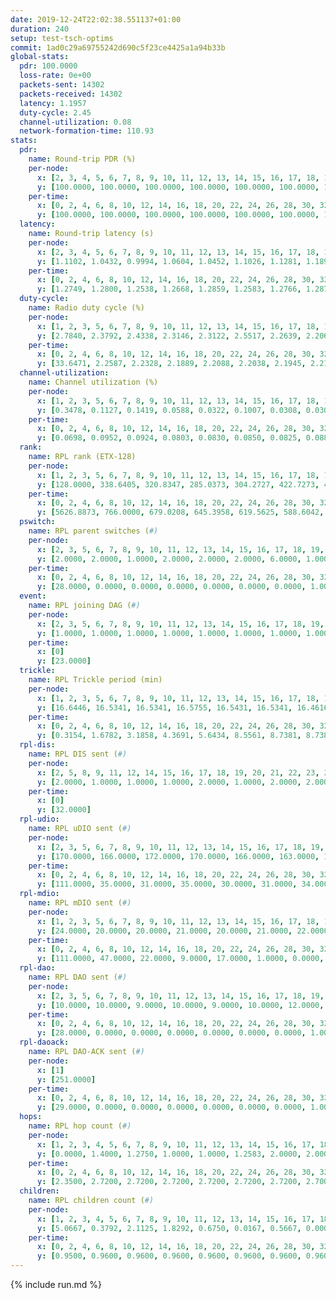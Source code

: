 ```yaml
---
date: 2019-12-24T22:02:38.551137+01:00
duration: 240
setup: test-tsch-optims
commit: 1ad0c29a69755242d690c5f23ce4425a1a94b33b
global-stats:
  pdr: 100.0000
  loss-rate: 0e+00
  packets-sent: 14302
  packets-received: 14302
  latency: 1.1957
  duty-cycle: 2.45
  channel-utilization: 0.08
  network-formation-time: 110.93
stats:
  pdr:
    name: Round-trip PDR (%)
    per-node:
      x: [2, 3, 4, 5, 6, 7, 8, 9, 10, 11, 12, 13, 14, 15, 16, 17, 18, 19, 20, 21, 22, 23, 24, 25]
      y: [100.0000, 100.0000, 100.0000, 100.0000, 100.0000, 100.0000, 100.0000, 100.0000, 100.0000, 100.0000, 100.0000, 100.0000, 100.0000, 100.0000, 100.0000, 100.0000, 100.0000, 100.0000, 100.0000, 100.0000, 100.0000, 100.0000, 100.0000, 100.0000]
    per-time:
      x: [0, 2, 4, 6, 8, 10, 12, 14, 16, 18, 20, 22, 24, 26, 28, 30, 32, 34, 36, 38, 40, 42, 44, 46, 48, 50, 52, 54, 56, 58, 60, 62, 64, 66, 68, 70, 72, 74, 76, 78, 80, 82, 84, 86, 88, 90, 92, 94, 96, 98, 100, 102, 104, 106, 108, 110, 112, 114, 116, 118, 120, 122, 124, 126, 128, 130, 132, 134, 136, 138, 140, 142, 144, 146, 148, 150, 152, 154, 156, 158, 160, 162, 164, 166, 168, 170, 172, 174, 176, 178, 180, 182, 184, 186, 188, 190, 192, 194, 196, 198, 200, 202, 204, 206, 208, 210, 212, 214, 216, 218, 220, 222, 224, 226, 228, 230, 232, 234, 236, 238, 240]
      y: [100.0000, 100.0000, 100.0000, 100.0000, 100.0000, 100.0000, 100.0000, 100.0000, 100.0000, 100.0000, 100.0000, 100.0000, 100.0000, 100.0000, 100.0000, 100.0000, 100.0000, 100.0000, 100.0000, 100.0000, 100.0000, 100.0000, 100.0000, 100.0000, 100.0000, 100.0000, 100.0000, 100.0000, 100.0000, 100.0000, 100.0000, 100.0000, 100.0000, 100.0000, 100.0000, 100.0000, 100.0000, 100.0000, 100.0000, 100.0000, 100.0000, 100.0000, 100.0000, 100.0000, 100.0000, 100.0000, 100.0000, 100.0000, 100.0000, 100.0000, 100.0000, 100.0000, 100.0000, 100.0000, 100.0000, 100.0000, 100.0000, 100.0000, 100.0000, 100.0000, 100.0000, 100.0000, 100.0000, 100.0000, 100.0000, 100.0000, 100.0000, 100.0000, 100.0000, 100.0000, 100.0000, 100.0000, 100.0000, 100.0000, 100.0000, 100.0000, 100.0000, 100.0000, 100.0000, 100.0000, 100.0000, 100.0000, 100.0000, 100.0000, 100.0000, 100.0000, 100.0000, 100.0000, 100.0000, 100.0000, 100.0000, 100.0000, 100.0000, 100.0000, 100.0000, 100.0000, 100.0000, 100.0000, 100.0000, 100.0000, 100.0000, 100.0000, 100.0000, 100.0000, 100.0000, 100.0000, 100.0000, 100.0000, 100.0000, 100.0000, 100.0000, 100.0000, 100.0000, 100.0000, 100.0000, 100.0000, 100.0000, 100.0000, 100.0000, 100.0000, null]
  latency:
    name: Round-trip latency (s)
    per-node:
      x: [2, 3, 4, 5, 6, 7, 8, 9, 10, 11, 12, 13, 14, 15, 16, 17, 18, 19, 20, 21, 22, 23, 24, 25]
      y: [1.1102, 1.0432, 0.9994, 1.0604, 1.0452, 1.1026, 1.1281, 1.1891, 1.0469, 1.1439, 1.1618, 1.1442, 1.1743, 1.2077, 1.2273, 1.1978, 1.2487, 1.3079, 1.3305, 1.3092, 1.3505, 1.4211, 1.4378, 1.3420]
    per-time:
      x: [0, 2, 4, 6, 8, 10, 12, 14, 16, 18, 20, 22, 24, 26, 28, 30, 32, 34, 36, 38, 40, 42, 44, 46, 48, 50, 52, 54, 56, 58, 60, 62, 64, 66, 68, 70, 72, 74, 76, 78, 80, 82, 84, 86, 88, 90, 92, 94, 96, 98, 100, 102, 104, 106, 108, 110, 112, 114, 116, 118, 120, 122, 124, 126, 128, 130, 132, 134, 136, 138, 140, 142, 144, 146, 148, 150, 152, 154, 156, 158, 160, 162, 164, 166, 168, 170, 172, 174, 176, 178, 180, 182, 184, 186, 188, 190, 192, 194, 196, 198, 200, 202, 204, 206, 208, 210, 212, 214, 216, 218, 220, 222, 224, 226, 228, 230, 232, 234, 236, 238, 240]
      y: [1.2749, 1.2800, 1.2538, 1.2668, 1.2859, 1.2583, 1.2766, 1.2870, 1.2762, 1.2583, 1.2859, 1.2737, 1.2819, 1.2883, 1.2651, 1.3000, 1.2743, 1.2429, 1.2605, 1.2817, 1.2599, 1.2794, 1.2629, 1.2753, 1.2708, 1.2675, 1.2496, 1.2844, 1.2784, 1.2499, 1.2496, 1.2608, 1.2203, 1.2316, 1.2165, 1.2254, 1.2222, 1.2363, 1.2191, 1.2109, 1.2164, 1.2093, 1.1969, 1.2158, 1.2106, 1.2307, 1.2466, 1.2060, 1.2298, 1.1866, 1.2132, 1.1945, 1.2141, 1.2106, 1.2044, 1.1818, 1.1614, 1.1472, 1.1893, 1.1542, 1.1671, 1.1497, 1.1635, 1.1712, 1.1792, 1.1606, 1.1791, 1.1734, 1.1551, 1.1516, 1.1550, 1.1354, 1.1482, 1.1533, 1.1393, 1.1366, 1.1505, 1.1465, 1.1791, 1.1555, 1.1451, 1.1336, 1.1527, 1.1677, 1.1508, 1.1597, 1.1636, 1.1422, 1.1615, 1.1361, 1.1409, 1.1662, 1.1261, 1.1618, 1.1472, 1.1515, 1.1413, 1.1422, 1.1434, 1.1437, 1.1730, 1.1440, 1.1430, 1.1286, 1.1356, 1.1553, 1.1350, 1.1728, 1.1377, 1.1307, 1.1509, 1.1503, 1.1571, 1.1349, 1.1399, 1.1076, 1.1460, 1.1323, 1.1369, 1.1403, null]
  duty-cycle:
    name: Radio duty cycle (%)
    per-node:
      x: [1, 2, 3, 5, 6, 7, 8, 9, 10, 11, 12, 13, 14, 15, 16, 17, 18, 19, 20, 21, 22, 23, 24, 25]
      y: [2.7840, 2.3792, 2.4338, 2.3146, 2.3122, 2.5517, 2.2639, 2.2060, 2.5003, 2.3527, 2.3080, 2.3737, 2.4919, 2.2532, 2.6471, 2.4361, 2.5950, 2.4176, 2.5865, 2.5447, 2.4304, 2.5572, 2.5994, 2.5552]
    per-time:
      x: [0, 2, 4, 6, 8, 10, 12, 14, 16, 18, 20, 22, 24, 26, 28, 30, 32, 34, 36, 38, 40, 42, 44, 46, 48, 50, 52, 54, 56, 58, 60, 62, 64, 66, 68, 70, 72, 74, 76, 78, 80, 82, 84, 86, 88, 90, 92, 94, 96, 98, 100, 102, 104, 106, 108, 110, 112, 114, 116, 118, 120, 122, 124, 126, 128, 130, 132, 134, 136, 138, 140, 142, 144, 146, 148, 150, 152, 154, 156, 158, 160, 162, 164, 166, 168, 170, 172, 174, 176, 178, 180, 182, 184, 186, 188, 190, 192, 194, 196, 198, 200, 202, 204, 206, 208, 210, 212, 214, 216, 218, 220, 222, 224, 226, 228, 230, 232, 234, 236, 238]
      y: [33.6471, 2.2587, 2.2328, 2.1889, 2.2088, 2.2038, 2.1945, 2.2110, 2.2213, 2.2009, 2.1841, 2.2002, 2.2202, 2.2158, 2.2598, 2.2222, 2.2321, 2.2062, 2.1889, 2.1997, 2.2166, 2.1925, 2.2108, 2.1994, 2.2070, 2.2034, 2.1948, 2.1771, 2.2203, 2.2320, 2.1908, 2.2000, 2.2140, 2.2019, 2.1958, 2.1761, 2.1921, 2.1894, 2.1899, 2.1888, 2.1878, 2.1859, 2.1897, 2.1995, 2.1862, 2.1830, 2.1890, 2.2151, 2.1846, 2.2078, 2.1910, 2.2001, 2.1845, 2.1778, 2.1810, 2.1821, 2.1939, 2.1825, 2.1532, 2.1903, 2.1663, 2.1698, 2.1733, 2.1696, 2.1709, 2.1863, 2.1978, 2.1968, 2.2041, 2.1794, 2.1911, 2.1800, 2.1640, 2.1709, 2.1799, 2.1707, 2.1883, 2.1805, 2.1896, 2.1920, 2.1933, 2.1758, 2.1642, 2.1791, 2.2025, 2.1969, 2.2033, 2.1949, 2.1758, 2.1904, 2.1747, 2.1732, 2.1940, 2.1711, 2.1995, 2.1827, 2.1880, 2.1790, 2.1838, 2.1843, 2.1806, 2.2084, 2.1884, 2.1817, 2.1800, 2.1722, 2.1804, 2.1623, 2.2100, 2.1855, 2.1740, 2.1953, 2.1907, 2.2022, 2.1726, 2.1814, 2.1644, 2.1846, 2.1843, 2.1902]
  channel-utilization:
    name: Channel utilization (%)
    per-node:
      x: [1, 2, 3, 5, 6, 7, 8, 9, 10, 11, 12, 13, 14, 15, 16, 17, 18, 19, 20, 21, 22, 23, 24, 25]
      y: [0.3478, 0.1127, 0.1419, 0.0588, 0.0322, 0.1007, 0.0308, 0.0306, 0.2157, 0.0347, 0.1279, 0.0340, 0.0466, 0.0552, 0.1786, 0.0347, 0.0995, 0.0356, 0.0409, 0.0644, 0.0478, 0.0322, 0.0337, 0.0360]
    per-time:
      x: [0, 2, 4, 6, 8, 10, 12, 14, 16, 18, 20, 22, 24, 26, 28, 30, 32, 34, 36, 38, 40, 42, 44, 46, 48, 50, 52, 54, 56, 58, 60, 62, 64, 66, 68, 70, 72, 74, 76, 78, 80, 82, 84, 86, 88, 90, 92, 94, 96, 98, 100, 102, 104, 106, 108, 110, 112, 114, 116, 118, 120, 122, 124, 126, 128, 130, 132, 134, 136, 138, 140, 142, 144, 146, 148, 150, 152, 154, 156, 158, 160, 162, 164, 166, 168, 170, 172, 174, 176, 178, 180, 182, 184, 186, 188, 190, 192, 194, 196, 198, 200, 202, 204, 206, 208, 210, 212, 214, 216, 218, 220, 222, 224, 226, 228, 230, 232, 234, 236, 238]
      y: [0.0698, 0.0952, 0.0924, 0.0803, 0.0830, 0.0850, 0.0825, 0.0882, 0.0900, 0.0833, 0.0823, 0.0875, 0.0924, 0.0918, 0.1021, 0.0907, 0.0976, 0.0855, 0.0819, 0.0867, 0.0914, 0.0815, 0.0889, 0.0830, 0.0852, 0.0842, 0.0841, 0.0777, 0.0916, 0.0948, 0.0848, 0.0860, 0.0904, 0.0865, 0.0831, 0.0763, 0.0825, 0.0827, 0.0835, 0.0821, 0.0774, 0.0783, 0.0793, 0.0808, 0.0780, 0.0787, 0.0801, 0.0878, 0.0781, 0.0852, 0.0806, 0.0847, 0.0778, 0.0776, 0.0795, 0.0799, 0.0850, 0.0786, 0.0715, 0.0791, 0.0722, 0.0754, 0.0755, 0.0749, 0.0756, 0.0786, 0.0826, 0.0829, 0.0855, 0.0789, 0.0811, 0.0790, 0.0739, 0.0767, 0.0809, 0.0766, 0.0854, 0.0804, 0.0769, 0.0847, 0.0859, 0.0789, 0.0772, 0.0807, 0.0857, 0.0853, 0.0826, 0.0854, 0.0823, 0.0844, 0.0780, 0.0789, 0.0846, 0.0747, 0.0867, 0.0768, 0.0835, 0.0804, 0.0812, 0.0800, 0.0775, 0.0868, 0.0821, 0.0787, 0.0767, 0.0764, 0.0798, 0.0764, 0.0899, 0.0799, 0.0777, 0.0833, 0.0829, 0.0851, 0.0776, 0.0806, 0.0752, 0.0813, 0.0814, 0.0779]
  rank:
    name: RPL rank (ETX-128)
    per-node:
      x: [1, 2, 3, 5, 6, 7, 8, 9, 10, 11, 12, 13, 14, 15, 16, 17, 18, 19, 20, 21, 22, 23, 24, 25]
      y: [128.0000, 338.6405, 320.8347, 285.0373, 304.2727, 422.7273, 455.1198, 468.0163, 310.1577, 472.6434, 426.1942, 517.0620, 755.4876, 526.1911, 527.0370, 796.8770, 893.4180, 952.7137, 743.7860, 690.1292, 997.4980, 850.7992, 842.5040, 845.0163]
    per-time:
      x: [0, 2, 4, 6, 8, 10, 12, 14, 16, 18, 20, 22, 24, 26, 28, 30, 32, 34, 36, 38, 40, 42, 44, 46, 48, 50, 52, 54, 56, 58, 60, 62, 64, 66, 68, 70, 72, 74, 76, 78, 80, 82, 84, 86, 88, 90, 92, 94, 96, 98, 100, 102, 104, 106, 108, 110, 112, 114, 116, 118, 120, 122, 124, 126, 128, 130, 132, 134, 136, 138, 140, 142, 144, 146, 148, 150, 152, 154, 156, 158, 160, 162, 164, 166, 168, 170, 172, 174, 176, 178, 180, 182, 184, 186, 188, 190, 192, 194, 196, 198, 200, 202, 204, 206, 208, 210, 212, 214, 216, 218, 220, 222, 224, 226, 228, 230, 232, 234, 236, 238]
      y: [5626.8873, 766.0000, 679.0208, 645.3958, 619.5625, 588.6042, 587.6875, 591.0408, 577.9583, 564.4167, 564.2292, 592.0000, 597.0625, 586.6875, 579.5625, 581.6875, 583.8333, 573.7083, 575.8542, 583.3750, 591.6531, 584.8750, 627.9796, 635.4167, 616.9167, 609.6667, 613.8542, 610.8200, 604.6667, 641.6042, 642.1000, 612.4286, 598.1224, 593.3469, 604.9375, 587.8000, 578.0392, 576.4167, 573.0208, 591.7800, 567.8958, 582.6042, 563.2653, 530.1458, 529.9167, 537.6939, 540.4600, 538.4800, 513.7755, 517.2000, 505.8958, 520.9796, 491.6458, 506.1458, 504.1875, 510.2400, 488.9592, 505.3878, 493.2857, 487.0417, 480.5625, 495.0833, 501.7600, 489.6042, 497.3958, 501.2653, 523.3333, 497.0000, 473.2449, 466.5833, 468.5833, 461.7551, 452.8125, 454.2800, 457.0816, 449.8125, 462.7959, 462.5000, 479.7500, 476.5208, 486.0408, 467.9796, 455.5000, 462.8163, 465.1042, 465.2500, 465.6042, 463.0833, 464.9796, 464.3333, 464.9583, 463.6875, 464.1667, 466.4082, 458.6735, 448.1250, 460.9184, 467.7755, 456.9167, 458.6250, 455.8125, 454.5400, 441.3750, 437.2500, 437.2917, 438.6667, 437.7083, 439.6042, 441.2245, 433.5510, 430.3542, 437.4375, 436.7083, 441.2292, 439.1429, 433.5625, 438.5417, 440.9184, 431.5000, 431.1250]
  pswitch:
    name: RPL parent switches (#)
    per-node:
      x: [2, 3, 5, 6, 7, 8, 9, 10, 11, 12, 13, 14, 15, 16, 17, 18, 19, 20, 21, 22, 23, 24, 25]
      y: [2.0000, 2.0000, 1.0000, 2.0000, 2.0000, 2.0000, 6.0000, 1.0000, 4.0000, 2.0000, 2.0000, 2.0000, 6.0000, 3.0000, 4.0000, 4.0000, 8.0000, 4.0000, 1.0000, 5.0000, 10.0000, 9.0000, 6.0000]
    per-time:
      x: [0, 2, 4, 6, 8, 10, 12, 14, 16, 18, 20, 22, 24, 26, 28, 30, 32, 34, 36, 38, 40, 42, 44, 46, 48, 50, 52, 54, 56, 58, 60, 62, 64, 66, 68, 70, 72, 74, 76, 78, 80, 82, 84, 86, 88, 90, 92, 94, 96, 98, 100, 102, 104, 106, 108, 110, 112, 114, 116, 118, 120, 122, 124, 126, 128, 130, 132, 134, 136, 138, 140, 142, 144, 146, 148, 150, 152, 154, 156, 158, 160, 162, 164, 166, 168, 170, 172, 174, 176, 178, 180, 182, 184, 186, 188, 190, 192, 194, 196, 198, 200, 202, 204, 206, 208, 210, 212, 214, 216, 218, 220, 222, 224, 226, 228, 230, 232, 234]
      y: [28.0000, 0.0000, 0.0000, 0.0000, 0.0000, 0.0000, 0.0000, 1.0000, 0.0000, 0.0000, 0.0000, 1.0000, 0.0000, 0.0000, 0.0000, 0.0000, 0.0000, 0.0000, 0.0000, 0.0000, 1.0000, 0.0000, 1.0000, 0.0000, 0.0000, 0.0000, 0.0000, 2.0000, 0.0000, 0.0000, 2.0000, 1.0000, 1.0000, 1.0000, 0.0000, 2.0000, 3.0000, 0.0000, 0.0000, 2.0000, 0.0000, 0.0000, 1.0000, 0.0000, 0.0000, 1.0000, 2.0000, 2.0000, 1.0000, 2.0000, 0.0000, 1.0000, 0.0000, 0.0000, 0.0000, 2.0000, 1.0000, 1.0000, 1.0000, 0.0000, 0.0000, 0.0000, 2.0000, 0.0000, 0.0000, 1.0000, 3.0000, 1.0000, 1.0000, 0.0000, 0.0000, 1.0000, 0.0000, 2.0000, 1.0000, 0.0000, 1.0000, 0.0000, 0.0000, 0.0000, 1.0000, 1.0000, 0.0000, 1.0000, 0.0000, 0.0000, 0.0000, 0.0000, 1.0000, 0.0000, 0.0000, 0.0000, 0.0000, 1.0000, 1.0000, 0.0000, 1.0000, 1.0000, 0.0000, 0.0000, 0.0000, 2.0000, 0.0000, 0.0000, 0.0000, 0.0000, 0.0000, 0.0000, 1.0000, 1.0000, 0.0000, 0.0000, 0.0000, 0.0000, 1.0000, 0.0000, 0.0000, 1.0000]
  event:
    name: RPL joining DAG (#)
    per-node:
      x: [2, 3, 5, 6, 7, 8, 9, 10, 11, 12, 13, 14, 15, 16, 17, 18, 19, 20, 21, 22, 23, 24, 25]
      y: [1.0000, 1.0000, 1.0000, 1.0000, 1.0000, 1.0000, 1.0000, 1.0000, 1.0000, 1.0000, 1.0000, 1.0000, 1.0000, 1.0000, 1.0000, 1.0000, 1.0000, 1.0000, 1.0000, 1.0000, 1.0000, 1.0000, 1.0000]
    per-time:
      x: [0]
      y: [23.0000]
  trickle:
    name: RPL Trickle period (min)
    per-node:
      x: [1, 2, 3, 5, 6, 7, 8, 9, 10, 11, 12, 13, 14, 15, 16, 17, 18, 19, 20, 21, 22, 23, 24, 25]
      y: [16.6446, 16.5341, 16.5341, 16.5755, 16.5431, 16.5341, 16.4616, 16.4736, 16.5251, 16.4632, 16.5341, 16.5290, 16.4009, 16.5444, 16.5124, 16.5340, 16.5161, 16.4614, 16.5840, 16.5023, 16.3977, 16.5200, 16.5563, 16.5913]
    per-time:
      x: [0, 2, 4, 6, 8, 10, 12, 14, 16, 18, 20, 22, 24, 26, 28, 30, 32, 34, 36, 38, 40, 42, 44, 46, 48, 50, 52, 54, 56, 58, 60, 62, 64, 66, 68, 70, 72, 74, 76, 78, 80, 82, 84, 86, 88, 90, 92, 94, 96, 98, 100, 102, 104, 106, 108, 110, 112, 114, 116, 118, 120, 122, 124, 126, 128, 130, 132, 134, 136, 138, 140, 142, 144, 146, 148, 150, 152, 154, 156, 158, 160, 162, 164, 166, 168, 170, 172, 174, 176, 178, 180, 182, 184, 186, 188, 190, 192, 194, 196, 198, 200, 202, 204, 206, 208, 210, 212, 214, 216, 218, 220, 222, 224, 226, 228, 230, 232, 234, 236, 238]
      y: [0.3154, 1.6782, 3.1858, 4.3691, 5.6434, 8.5561, 8.7381, 8.7381, 9.1022, 16.3840, 17.4763, 17.4763, 17.4763, 17.4763, 17.4763, 17.4763, 17.4763, 17.4763, 17.4763, 17.4763, 17.4763, 17.4763, 17.4763, 17.4763, 17.4763, 17.4763, 17.4763, 17.4763, 17.4763, 17.4763, 17.4763, 17.4763, 17.4763, 17.4763, 17.4763, 17.4763, 17.4763, 17.4763, 17.4763, 17.4763, 17.4763, 17.4763, 17.4763, 17.4763, 17.4763, 17.4763, 17.4763, 17.4763, 17.4763, 17.4763, 17.4763, 17.4763, 17.4763, 17.4763, 17.4763, 17.4763, 17.4763, 17.4763, 17.4763, 17.4763, 17.4763, 17.4763, 17.4763, 17.4763, 17.4763, 17.4763, 17.4763, 17.4763, 17.4763, 17.4763, 17.4763, 17.4763, 17.4763, 17.4763, 17.4763, 17.4763, 17.4763, 17.4763, 17.4763, 17.4763, 17.4763, 17.4763, 17.4763, 17.4763, 17.4763, 17.4763, 17.4763, 17.4763, 17.4763, 17.4763, 17.4763, 17.4763, 17.4763, 17.4763, 17.4763, 17.4763, 17.4763, 17.4763, 17.4763, 17.4763, 17.4763, 17.4763, 17.4763, 17.4763, 17.4763, 17.4763, 17.4763, 17.4763, 17.4763, 17.4763, 17.4763, 17.4763, 17.4763, 17.4763, 17.4763, 17.4763, 17.4763, 17.4763, 17.4763, 17.4763]
  rpl-dis:
    name: RPL DIS sent (#)
    per-node:
      x: [2, 5, 8, 9, 11, 12, 14, 15, 16, 17, 18, 19, 20, 21, 22, 23, 24, 25]
      y: [2.0000, 1.0000, 1.0000, 1.0000, 2.0000, 1.0000, 2.0000, 2.0000, 2.0000, 2.0000, 1.0000, 2.0000, 2.0000, 2.0000, 1.0000, 3.0000, 3.0000, 2.0000]
    per-time:
      x: [0]
      y: [32.0000]
  rpl-udio:
    name: RPL uDIO sent (#)
    per-node:
      x: [2, 3, 5, 6, 7, 8, 9, 10, 11, 12, 13, 14, 15, 16, 17, 18, 19, 20, 21, 22, 23, 24, 25]
      y: [170.0000, 166.0000, 172.0000, 170.0000, 166.0000, 163.0000, 159.0000, 151.0000, 168.0000, 169.0000, 165.0000, 159.0000, 172.0000, 166.0000, 165.0000, 162.0000, 162.0000, 171.0000, 172.0000, 166.0000, 175.0000, 169.0000, 164.0000]
    per-time:
      x: [0, 2, 4, 6, 8, 10, 12, 14, 16, 18, 20, 22, 24, 26, 28, 30, 32, 34, 36, 38, 40, 42, 44, 46, 48, 50, 52, 54, 56, 58, 60, 62, 64, 66, 68, 70, 72, 74, 76, 78, 80, 82, 84, 86, 88, 90, 92, 94, 96, 98, 100, 102, 104, 106, 108, 110, 112, 114, 116, 118, 120, 122, 124, 126, 128, 130, 132, 134, 136, 138, 140, 142, 144, 146, 148, 150, 152, 154, 156, 158, 160, 162, 164, 166, 168, 170, 172, 174, 176, 178, 180, 182, 184, 186, 188, 190, 192, 194, 196, 198, 200, 202, 204, 206, 208, 210, 212, 214, 216, 218, 220, 222, 224, 226, 228, 230, 232, 234, 236, 238, 240]
      y: [111.0000, 35.0000, 31.0000, 35.0000, 30.0000, 31.0000, 34.0000, 32.0000, 28.0000, 32.0000, 31.0000, 30.0000, 37.0000, 32.0000, 28.0000, 33.0000, 34.0000, 28.0000, 31.0000, 30.0000, 31.0000, 32.0000, 38.0000, 31.0000, 33.0000, 30.0000, 33.0000, 29.0000, 34.0000, 33.0000, 35.0000, 30.0000, 31.0000, 34.0000, 31.0000, 30.0000, 28.0000, 29.0000, 32.0000, 35.0000, 30.0000, 29.0000, 30.0000, 30.0000, 29.0000, 31.0000, 36.0000, 34.0000, 33.0000, 31.0000, 28.0000, 30.0000, 31.0000, 29.0000, 32.0000, 36.0000, 33.0000, 31.0000, 29.0000, 26.0000, 28.0000, 34.0000, 35.0000, 25.0000, 31.0000, 31.0000, 32.0000, 30.0000, 28.0000, 33.0000, 33.0000, 29.0000, 30.0000, 28.0000, 28.0000, 35.0000, 29.0000, 27.0000, 32.0000, 31.0000, 33.0000, 26.0000, 31.0000, 32.0000, 31.0000, 33.0000, 33.0000, 27.0000, 29.0000, 28.0000, 31.0000, 32.0000, 33.0000, 31.0000, 30.0000, 32.0000, 30.0000, 34.0000, 29.0000, 27.0000, 34.0000, 32.0000, 30.0000, 30.0000, 29.0000, 33.0000, 32.0000, 32.0000, 33.0000, 26.0000, 32.0000, 30.0000, 30.0000, 31.0000, 32.0000, 34.0000, 36.0000, 31.0000, 30.0000, 29.0000, 5.0000]
  rpl-mdio:
    name: RPL mDIO sent (#)
    per-node:
      x: [1, 2, 3, 5, 6, 7, 8, 9, 10, 11, 12, 13, 14, 15, 16, 17, 18, 19, 20, 21, 22, 23, 24, 25]
      y: [24.0000, 20.0000, 20.0000, 21.0000, 20.0000, 21.0000, 22.0000, 23.0000, 24.0000, 22.0000, 22.0000, 23.0000, 25.0000, 21.0000, 22.0000, 21.0000, 23.0000, 22.0000, 21.0000, 24.0000, 25.0000, 24.0000, 20.0000, 21.0000]
    per-time:
      x: [0, 2, 4, 6, 8, 10, 12, 14, 16, 18, 20, 22, 24, 26, 28, 30, 32, 34, 36, 38, 40, 42, 44, 46, 48, 50, 52, 54, 56, 58, 60, 62, 64, 66, 68, 70, 72, 74, 76, 78, 80, 82, 84, 86, 88, 90, 92, 94, 96, 98, 100, 102, 104, 106, 108, 110, 112, 114, 116, 118, 120, 122, 124, 126, 128, 130, 132, 134, 136, 138, 140, 142, 144, 146, 148, 150, 152, 154, 156, 158, 160, 162, 164, 166, 168, 170, 172, 174, 176, 178, 180, 182, 184, 186, 188, 190, 192, 194, 196, 198, 200, 202, 204, 206, 208, 210, 212, 214, 216, 218, 220, 222, 224, 226, 228, 230, 232, 234, 236, 238, 240]
      y: [111.0000, 47.0000, 22.0000, 9.0000, 17.0000, 1.0000, 0.0000, 8.0000, 13.0000, 3.0000, 0.0000, 0.0000, 0.0000, 1.0000, 9.0000, 6.0000, 3.0000, 5.0000, 0.0000, 0.0000, 0.0000, 0.0000, 4.0000, 6.0000, 8.0000, 3.0000, 3.0000, 0.0000, 0.0000, 0.0000, 0.0000, 2.0000, 11.0000, 3.0000, 6.0000, 2.0000, 0.0000, 0.0000, 0.0000, 1.0000, 6.0000, 3.0000, 5.0000, 8.0000, 1.0000, 0.0000, 0.0000, 0.0000, 4.0000, 5.0000, 4.0000, 3.0000, 7.0000, 1.0000, 0.0000, 0.0000, 0.0000, 1.0000, 3.0000, 6.0000, 11.0000, 3.0000, 0.0000, 0.0000, 0.0000, 1.0000, 5.0000, 5.0000, 6.0000, 5.0000, 2.0000, 0.0000, 0.0000, 0.0000, 0.0000, 4.0000, 9.0000, 6.0000, 5.0000, 0.0000, 0.0000, 0.0000, 0.0000, 2.0000, 5.0000, 6.0000, 5.0000, 6.0000, 0.0000, 0.0000, 0.0000, 0.0000, 5.0000, 9.0000, 5.0000, 4.0000, 1.0000, 0.0000, 0.0000, 0.0000, 2.0000, 7.0000, 3.0000, 4.0000, 7.0000, 1.0000, 0.0000, 0.0000, 0.0000, 3.0000, 5.0000, 7.0000, 4.0000, 4.0000, 1.0000, 0.0000, 0.0000, 0.0000, 3.0000, 8.0000, 1.0000]
  rpl-dao:
    name: RPL DAO sent (#)
    per-node:
      x: [2, 3, 5, 6, 7, 8, 9, 10, 11, 12, 13, 14, 15, 16, 17, 18, 19, 20, 21, 22, 23, 24, 25]
      y: [10.0000, 10.0000, 9.0000, 10.0000, 9.0000, 10.0000, 12.0000, 9.0000, 11.0000, 10.0000, 10.0000, 9.0000, 11.0000, 10.0000, 10.0000, 11.0000, 12.0000, 11.0000, 9.0000, 11.0000, 14.0000, 14.0000, 10.0000]
    per-time:
      x: [0, 2, 4, 6, 8, 10, 12, 14, 16, 18, 20, 22, 24, 26, 28, 30, 32, 34, 36, 38, 40, 42, 44, 46, 48, 50, 52, 54, 56, 58, 60, 62, 64, 66, 68, 70, 72, 74, 76, 78, 80, 82, 84, 86, 88, 90, 92, 94, 96, 98, 100, 102, 104, 106, 108, 110, 112, 114, 116, 118, 120, 122, 124, 126, 128, 130, 132, 134, 136, 138, 140, 142, 144, 146, 148, 150, 152, 154, 156, 158, 160, 162, 164, 166, 168, 170, 172, 174, 176, 178, 180, 182, 184, 186, 188, 190, 192, 194, 196, 198, 200, 202, 204, 206, 208, 210, 212, 214, 216, 218, 220, 222, 224, 226, 228, 230, 232, 234, 236, 238]
      y: [28.0000, 0.0000, 0.0000, 0.0000, 0.0000, 0.0000, 0.0000, 1.0000, 0.0000, 0.0000, 0.0000, 1.0000, 0.0000, 0.0000, 20.0000, 1.0000, 0.0000, 0.0000, 0.0000, 0.0000, 1.0000, 1.0000, 1.0000, 0.0000, 0.0000, 0.0000, 0.0000, 1.0000, 18.0000, 2.0000, 2.0000, 1.0000, 0.0000, 2.0000, 1.0000, 2.0000, 2.0000, 1.0000, 0.0000, 2.0000, 0.0000, 1.0000, 6.0000, 6.0000, 0.0000, 3.0000, 2.0000, 2.0000, 2.0000, 2.0000, 1.0000, 2.0000, 0.0000, 1.0000, 0.0000, 3.0000, 4.0000, 6.0000, 1.0000, 2.0000, 0.0000, 1.0000, 4.0000, 0.0000, 0.0000, 3.0000, 2.0000, 2.0000, 1.0000, 0.0000, 5.0000, 5.0000, 1.0000, 3.0000, 2.0000, 1.0000, 4.0000, 0.0000, 0.0000, 2.0000, 1.0000, 2.0000, 0.0000, 1.0000, 3.0000, 4.0000, 2.0000, 1.0000, 4.0000, 1.0000, 4.0000, 0.0000, 0.0000, 2.0000, 2.0000, 0.0000, 2.0000, 1.0000, 3.0000, 4.0000, 2.0000, 2.0000, 2.0000, 2.0000, 2.0000, 2.0000, 0.0000, 1.0000, 2.0000, 2.0000, 1.0000, 1.0000, 1.0000, 4.0000, 4.0000, 1.0000, 1.0000, 3.0000, 2.0000, 2.0000]
  rpl-daoack:
    name: RPL DAO-ACK sent (#)
    per-node:
      x: [1]
      y: [251.0000]
    per-time:
      x: [0, 2, 4, 6, 8, 10, 12, 14, 16, 18, 20, 22, 24, 26, 28, 30, 32, 34, 36, 38, 40, 42, 44, 46, 48, 50, 52, 54, 56, 58, 60, 62, 64, 66, 68, 70, 72, 74, 76, 78, 80, 82, 84, 86, 88, 90, 92, 94, 96, 98, 100, 102, 104, 106, 108, 110, 112, 114, 116, 118, 120, 122, 124, 126, 128, 130, 132, 134, 136, 138, 140, 142, 144, 146, 148, 150, 152, 154, 156, 158, 160, 162, 164, 166, 168, 170, 172, 174, 176, 178, 180, 182, 184, 186, 188, 190, 192, 194, 196, 198, 200, 202, 204, 206, 208, 210, 212, 214, 216, 218, 220, 222, 224, 226, 228, 230, 232, 234, 236, 238]
      y: [29.0000, 0.0000, 0.0000, 0.0000, 0.0000, 0.0000, 0.0000, 1.0000, 0.0000, 0.0000, 0.0000, 1.0000, 0.0000, 0.0000, 21.0000, 1.0000, 0.0000, 0.0000, 0.0000, 0.0000, 1.0000, 1.0000, 1.0000, 0.0000, 0.0000, 0.0000, 0.0000, 1.0000, 17.0000, 4.0000, 2.0000, 1.0000, 0.0000, 2.0000, 1.0000, 2.0000, 2.0000, 1.0000, 0.0000, 2.0000, 0.0000, 1.0000, 7.0000, 6.0000, 0.0000, 3.0000, 2.0000, 2.0000, 2.0000, 2.0000, 0.0000, 3.0000, 0.0000, 1.0000, 0.0000, 1.0000, 6.0000, 7.0000, 1.0000, 2.0000, 0.0000, 1.0000, 4.0000, 0.0000, 0.0000, 3.0000, 2.0000, 2.0000, 1.0000, 0.0000, 5.0000, 6.0000, 1.0000, 3.0000, 2.0000, 1.0000, 4.0000, 0.0000, 0.0000, 2.0000, 1.0000, 2.0000, 0.0000, 1.0000, 3.0000, 5.0000, 2.0000, 1.0000, 4.0000, 1.0000, 4.0000, 0.0000, 0.0000, 2.0000, 2.0000, 0.0000, 2.0000, 1.0000, 3.0000, 4.0000, 3.0000, 2.0000, 2.0000, 2.0000, 2.0000, 2.0000, 0.0000, 1.0000, 2.0000, 2.0000, 1.0000, 1.0000, 1.0000, 4.0000, 4.0000, 2.0000, 1.0000, 3.0000, 1.0000, 3.0000]
  hops:
    name: RPL hop count (#)
    per-node:
      x: [1, 2, 3, 4, 5, 6, 7, 8, 9, 10, 11, 12, 13, 14, 15, 16, 17, 18, 19, 20, 21, 22, 23, 24, 25]
      y: [0.0000, 1.4000, 1.2750, 1.0000, 1.0000, 1.2583, 2.0000, 2.0000, 2.1083, 1.0000, 2.0875, 2.0000, 2.0000, 2.3013, 2.5250, 2.4667, 2.3138, 2.8745, 3.4100, 3.5188, 3.4644, 3.7322, 4.5607, 4.3054, 3.9791]
    per-time:
      x: [0, 2, 4, 6, 8, 10, 12, 14, 16, 18, 20, 22, 24, 26, 28, 30, 32, 34, 36, 38, 40, 42, 44, 46, 48, 50, 52, 54, 56, 58, 60, 62, 64, 66, 68, 70, 72, 74, 76, 78, 80, 82, 84, 86, 88, 90, 92, 94, 96, 98, 100, 102, 104, 106, 108, 110, 112, 114, 116, 118, 120, 122, 124, 126, 128, 130, 132, 134, 136, 138, 140, 142, 144, 146, 148, 150, 152, 154, 156, 158, 160, 162, 164, 166, 168, 170, 172, 174, 176, 178, 180, 182, 184, 186, 188, 190, 192, 194, 196, 198, 200, 202, 204, 206, 208, 210, 212, 214, 216, 218, 220, 222, 224, 226, 228, 230, 232, 234, 236, 238]
      y: [2.3500, 2.7200, 2.7200, 2.7200, 2.7200, 2.7200, 2.7200, 2.7000, 2.6800, 2.6800, 2.6800, 2.6800, 2.6800, 2.6800, 2.6800, 2.6800, 2.6800, 2.6800, 2.6800, 2.6800, 2.6800, 2.6800, 2.7000, 2.7200, 2.7200, 2.7200, 2.7200, 2.7000, 2.6800, 2.6800, 2.7000, 2.6800, 2.6800, 2.5600, 2.5600, 2.5400, 2.5400, 2.4800, 2.4800, 2.4800, 2.4800, 2.4800, 2.4600, 2.4400, 2.4400, 2.4400, 2.5200, 2.4800, 2.4000, 2.4000, 2.4000, 2.4000, 2.4000, 2.4000, 2.4000, 2.4000, 2.2000, 2.2000, 2.1600, 2.1600, 2.1600, 2.1600, 2.1400, 2.1600, 2.1600, 2.1600, 2.2000, 2.2000, 2.1600, 2.1600, 2.1600, 2.1200, 2.1200, 2.1200, 2.0400, 2.0400, 2.0400, 2.0400, 2.0400, 2.0400, 2.0400, 2.0600, 2.0800, 2.0800, 2.0800, 2.0800, 2.0800, 2.0800, 2.0800, 2.1200, 2.1200, 2.1200, 2.1200, 2.1200, 2.1200, 2.1200, 2.1200, 2.1200, 2.1200, 2.1200, 2.1200, 2.1400, 2.1600, 2.1600, 2.1600, 2.1600, 2.1600, 2.1600, 2.1400, 2.1200, 2.1200, 2.1200, 2.1200, 2.1200, 2.1200, 2.1200, 2.1200, 2.1200, 2.1200, 2.1200]
  children:
    name: RPL children count (#)
    per-node:
      x: [1, 2, 3, 4, 5, 6, 7, 8, 9, 10, 11, 12, 13, 14, 15, 16, 17, 18, 19, 20, 21, 22, 23, 24, 25]
      y: [5.0667, 0.3792, 2.1125, 1.8292, 0.6750, 0.0167, 0.5667, 0.0000, 0.0000, 4.5583, 0.0917, 1.1375, 0.0042, 0.3556, 0.3708, 2.8500, 0.0460, 1.8201, 0.0586, 0.3347, 1.0377, 0.5105, 0.0000, 0.0837, 0.0711]
    per-time:
      x: [0, 2, 4, 6, 8, 10, 12, 14, 16, 18, 20, 22, 24, 26, 28, 30, 32, 34, 36, 38, 40, 42, 44, 46, 48, 50, 52, 54, 56, 58, 60, 62, 64, 66, 68, 70, 72, 74, 76, 78, 80, 82, 84, 86, 88, 90, 92, 94, 96, 98, 100, 102, 104, 106, 108, 110, 112, 114, 116, 118, 120, 122, 124, 126, 128, 130, 132, 134, 136, 138, 140, 142, 144, 146, 148, 150, 152, 154, 156, 158, 160, 162, 164, 166, 168, 170, 172, 174, 176, 178, 180, 182, 184, 186, 188, 190, 192, 194, 196, 198, 200, 202, 204, 206, 208, 210, 212, 214, 216, 218, 220, 222, 224, 226, 228, 230, 232, 234, 236, 238]
      y: [0.9500, 0.9600, 0.9600, 0.9600, 0.9600, 0.9600, 0.9600, 0.9600, 0.9600, 0.9600, 0.9600, 0.9600, 0.9600, 0.9600, 0.9600, 0.9600, 0.9600, 0.9600, 0.9600, 0.9600, 0.9600, 0.9600, 0.9600, 0.9600, 0.9600, 0.9600, 0.9600, 0.9600, 0.9600, 0.9600, 0.9600, 0.9600, 0.9600, 0.9600, 0.9600, 0.9600, 0.9600, 0.9600, 0.9600, 0.9600, 0.9600, 0.9600, 0.9600, 0.9600, 0.9600, 0.9600, 0.9600, 0.9600, 0.9600, 0.9600, 0.9600, 0.9600, 0.9600, 0.9600, 0.9600, 0.9600, 0.9600, 0.9600, 0.9600, 0.9600, 0.9600, 0.9600, 0.9600, 0.9600, 0.9600, 0.9600, 0.9600, 0.9600, 0.9600, 0.9600, 0.9600, 0.9600, 0.9600, 0.9600, 0.9600, 0.9600, 0.9600, 0.9600, 0.9600, 0.9600, 0.9600, 0.9600, 0.9600, 0.9600, 0.9600, 0.9600, 0.9600, 0.9600, 0.9600, 0.9600, 0.9600, 0.9600, 0.9600, 0.9600, 0.9600, 0.9600, 0.9600, 0.9600, 0.9600, 0.9600, 0.9600, 0.9600, 0.9600, 0.9600, 0.9600, 0.9600, 0.9600, 0.9600, 0.9600, 0.9600, 0.9600, 0.9600, 0.9600, 0.9600, 0.9600, 0.9600, 0.9600, 0.9600, 0.9600, 0.9600]
---
```


{% include run.md %}
